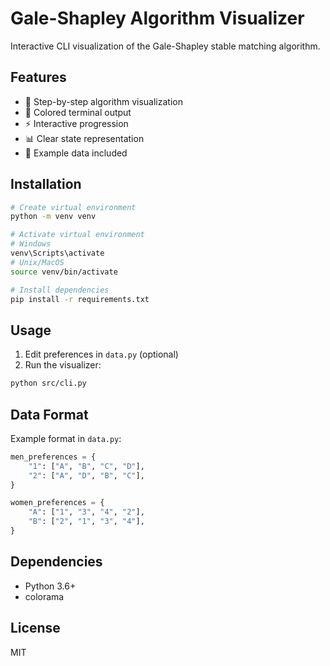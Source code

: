# Gale-Shapley Algorithm Visualizer

Interactive CLI visualization of the Gale-Shapley stable matching algorithm.

## Features

- 🎯 Step-by-step algorithm visualization
- 🎨 Colored terminal output
- ⚡ Interactive progression
- 📊 Clear state representation
- 💾 Example data included

## Installation

```bash
# Create virtual environment
python -m venv venv

# Activate virtual environment
# Windows
venv\Scripts\activate
# Unix/MacOS
source venv/bin/activate

# Install dependencies
pip install -r requirements.txt
```

## Usage

1. Edit preferences in `data.py` (optional)
2. Run the visualizer:
```bash
python src/cli.py
```

## Data Format

Example format in `data.py`:
```python
men_preferences = {
    "1": ["A", "B", "C", "D"],
    "2": ["A", "D", "B", "C"],
}

women_preferences = {
    "A": ["1", "3", "4", "2"],
    "B": ["2", "1", "3", "4"],
}
```

## Dependencies

- Python 3.6+
- colorama

## License
MIT